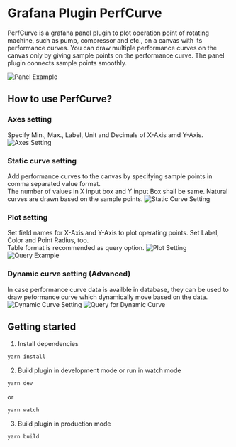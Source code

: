 # Grafana Plugin PerfCurve

PerfCurve is a grafana panel plugin to plot operation point of rotating machine, such as pump, compressor and etc., on a canvas with its performance curves.
You can draw multiple performance curves on the canvas only by giving sample points on the performance curve. The panel plugin connects sample points smoothly.

![Panel Example](https://github.com/SSKGo/grafana-perfcurve-panel/tree/master/docs/img/panel_example.png "Panel Example")

## How to use PerfCurve?
### Axes setting
Specify Min., Max., Label, Unit and Decimals of X-Axis amd Y-Axis.
![Axes Setting](https://github.com/SSKGo/grafana-perfcurve-panel/tree/master/docs/img/axes_setting.png "Axes Setting")

### Static curve setting
Add performance curves to the canvas by specifying sample points in comma separated value format.  
The number of values in X input box and Y input Box shall be same.
Natural curves are drawn based on the sample points.
![Static Curve Setting](https://github.com/SSKGo/grafana-perfcurve-panel/tree/master/docs/img/static_curve_setting.png "Static Curve Setting")

### Plot setting
Set field names for X-Axis and Y-Axis to plot operating points.
Set Label, Color and Point Radius, too.  
Table format is recommended as query option.
![Plot Setting](https://github.com/SSKGo/grafana-perfcurve-panel/tree/master/docs/img/plot_setting.png "Plot Setting")
![Query Example](https://github.com/SSKGo/grafana-perfcurve-panel/tree/master/docs/img/query_example.png "Query Example")

### Dynamic curve setting (Advanced)
In case performance curve data is availble in database, they can be used to draw peformance curve which dynamically move based on the data. 
![Dynamic Curve Setting](https://github.com/SSKGo/grafana-perfcurve-panel/tree/master/docs/img/dynamic_curve_setting.png "Dynamic Curve Setting")
![Query for Dynamic Curve](https://github.com/SSKGo/grafana-perfcurve-panel/tree/master/docs/img/query_dynamic_curve.png "Query for Dynamic Curve")


## Getting started
1. Install dependencies
```BASH
yarn install
```
2. Build plugin in development mode or run in watch mode
```BASH
yarn dev
```
or
```BASH
yarn watch
```
3. Build plugin in production mode
```BASH
yarn build
```
